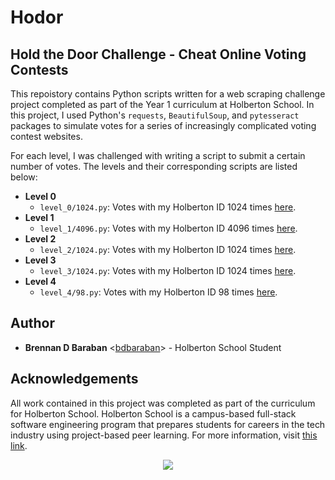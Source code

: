 # Hodor
## Hold the Door Challenge - Cheat Online Voting Contests

This repoistory contains Python scripts written for a web scraping challenge 
project completed as part of the Year 1 curriculum at Holberton School. In this 
project, I used Python's `requests`, `BeautifulSoup`, and `pytesseract` packages 
to simulate votes for a series of increasingly complicated voting contest 
websites.

For each level, I was challenged with writing a script to submit a certain number 
of votes. The levels and their corresponding scripts are listed below:

* **Level 0**
  * `level_0/1024.py`: Votes with my Holberton ID 1024 times 
[here](http://158.69.76.135/level0.php).
* **Level 1**
  * `level_1/4096.py`: Votes with my Holberton ID 4096 times 
[here](http://158.69.76.135/level0.php).
* **Level 2**
  * `level_2/1024.py`: Votes with my Holberton ID 1024 times 
[here](http://158.69.76.135/level2.php).
* **Level 3**
  * `level_3/1024.py`: Votes with my Holberton ID 1024 times 
[here](http://158.69.76.135/level3.php).
* **Level 4**
  * `level_4/98.py`: Votes with my Holberton ID 98 times 
[here](http://158.69.76.135/level4.php).

## Author
* __Brennan D Baraban__ <[bdbaraban](https://github.com/bdbaraban)> - 
Holberton School Student

## Acknowledgements
All work contained in this project was completed as part of the curriculum for 
Holberton School. Holberton School is a campus-based full-stack software 
engineering program that prepares students for careers in the tech industry 
using project-based peer learning. For more information, visit 
[this link](https://www.holbertonschool.com/).

<p align="center">
  <img src="http://www.holbertonschool.com/holberton-logo.png">
</p>
